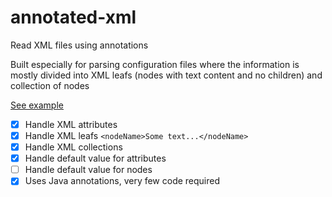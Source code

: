 # annotated-xml
Read XML files using annotations

Built especially for parsing configuration files where the information is mostly divided into XML leafs (nodes with text content and no children) and collection of nodes

[See example](src/main/java/com/github/nreibel/xml/main)

- [x] Handle XML attributes
- [x] Handle XML leafs `<nodeName>Some text...</nodeName>`
- [x] Handle XML collections
- [x] Handle default value for attributes
- [ ] Handle default value for nodes
- [x] Uses Java annotations, very few code required
